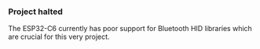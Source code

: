 ### Project halted

The ESP32-C6 currently has poor support for Bluetooth HID libraries which are crucial for this very project. 